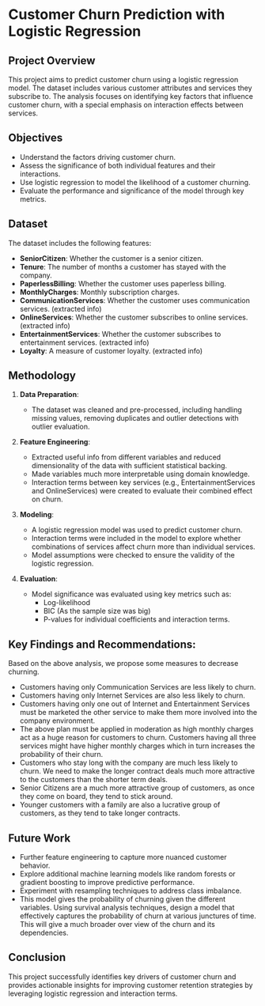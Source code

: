 # Customer Churn Prediction with Logistic Regression

## Project Overview

This project aims to predict customer churn using a logistic regression model. 
The dataset includes various customer attributes and services they subscribe to. 
The analysis focuses on identifying key factors that influence customer churn, with a special emphasis on interaction effects between services.

## Objectives

- Understand the factors driving customer churn.
- Assess the significance of both individual features and their interactions.
- Use logistic regression to model the likelihood of a customer churning.
- Evaluate the performance and significance of the model through key metrics.

## Dataset

The dataset includes the following features:

- **SeniorCitizen**: Whether the customer is a senior citizen.
- **Tenure**: The number of months a customer has stayed with the company.
- **PaperlessBilling**: Whether the customer uses paperless billing.
- **MonthlyCharges**: Monthly subscription charges.
- **CommunicationServices**: Whether the customer uses communication services. (extracted info)
- **OnlineServices**: Whether the customer subscribes to online services. (extracted info)
- **EntertainmentServices**: Whether the customer subscribes to entertainment services. (extracted info)
- **Loyalty**: A measure of customer loyalty. (extracted info)

## Methodology

1. **Data Preparation**: 
   - The dataset was cleaned and pre-processed, including handling missing values, removing duplicates and outlier detections with outlier evaluation.
   
2. **Feature Engineering**:
   - Extracted useful info from different variables and reduced dimensionality of the data with sufficient statistical backing.
   - Made variables much more interpretable using domain knowledge.
   - Interaction terms between key services (e.g., EntertainmentServices and OnlineServices) were created to evaluate their combined effect on churn.

4. **Modeling**:
   - A logistic regression model was used to predict customer churn.
   - Interaction terms were included in the model to explore whether combinations of services affect churn more than individual services.
   - Model assumptions were checked to ensure the validity of the logistic regression.

5. **Evaluation**:
   - Model significance was evaluated using key metrics such as:
     - Log-likelihood
     - BIC (As the sample size was big)
     - P-values for individual coefficients and interaction terms.

## **Key Findings and Recommendations:**

Based on the above analysis, we propose some measures to decrease churning.

- Customers having only Communication Services are less likely to churn.
- Customers having only Internet Services are also less likely to churn.
- Customers having only one out of Internet and Entertainment Services must be marketed the other service to make them more involved into the company environment.
- The above plan must be applied in moderation as high monthly charges act as a huge reason for customers to churn. Customers having all three services might have higher monthly charges which in turn increases the probability of their churn.
- Customers who stay long with the company are much less likely to churn. We need to make the longer contract deals much more attractive to the customers than the shorter term deals.
- Senior Citizens are a much more attractive group of customers, as once they come on board, they tend to stick around.
- Younger customers with a family are also a lucrative group of customers, as they tend to take longer contracts.

## Future Work

- Further feature engineering to capture more nuanced customer behavior.
- Explore additional machine learning models like random forests or gradient boosting to improve predictive performance.
- Experiment with resampling techniques to address class imbalance.
- This model gives the probability of churning given the different variables. Using survival analysis techniques, design a model that effectively captures the probability
of churn at various junctures of time. This will give a much broader over view of the churn and its dependencies.


## Conclusion

This project successfully identifies key drivers of customer churn and provides actionable insights for improving customer retention strategies by leveraging logistic regression and interaction terms.
